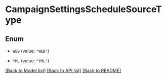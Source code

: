 # CampaignSettingsScheduleSourceType

## Enum


* `WEB` (value: `"WEB"`)

* `YML` (value: `"YML"`)


[[Back to Model list]](../README.md#documentation-for-models) [[Back to API list]](../README.md#documentation-for-api-endpoints) [[Back to README]](../README.md)


